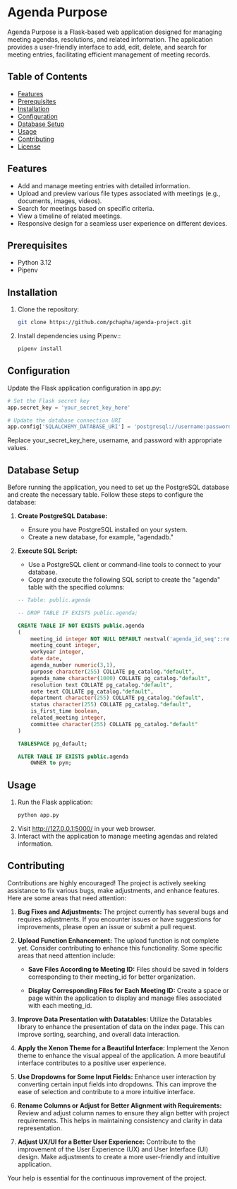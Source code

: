 # Agenda Purpose

Agenda Purpose is a Flask-based web application designed for managing meeting agendas, resolutions, and related information. The application provides a user-friendly interface to add, edit, delete, and search for meeting entries, facilitating efficient management of meeting records.

## Table of Contents

- [Features](#features)
- [Prerequisites](#prerequisites)
- [Installation](#installation)
- [Configuration](#configuration)
- [Database Setup](#database-setup)
- [Usage](#usage)
- [Contributing](#contributing)
- [License](#license)

## Features

- Add and manage meeting entries with detailed information.
- Upload and preview various file types associated with meetings (e.g., documents, images, videos).
- Search for meetings based on specific criteria.
- View a timeline of related meetings.
- Responsive design for a seamless user experience on different devices.

## Prerequisites

- Python 3.12
- Pipenv

## Installation

1. Clone the repository:

   ```bash
   git clone https://github.com/pchapha/agenda-project.git
   ```
   
2. Install dependencies using Pipenv::

   ```bash
   pipenv install
   ```

## Configuration

Update the Flask application configuration in app.py:

```python
# Set the Flask secret key
app.secret_key = 'your_secret_key_here'

# Update the database connection URI
app.config['SQLALCHEMY_DATABASE_URI'] = 'postgresql://username:password@localhost/agendadb'
```
Replace your_secret_key_here, username, and password with appropriate values.

## Database Setup

Before running the application, you need to set up the PostgreSQL database and create the necessary table. Follow these steps to configure the database:

1. **Create PostgreSQL Database:**
   - Ensure you have PostgreSQL installed on your system.
   - Create a new database, for example, "agendadb."

2. **Execute SQL Script:**
   - Use a PostgreSQL client or command-line tools to connect to your database.
   - Copy and execute the following SQL script to create the "agenda" table with the specified columns:

   ```sql
   -- Table: public.agenda

   -- DROP TABLE IF EXISTS public.agenda;

   CREATE TABLE IF NOT EXISTS public.agenda
   (
       meeting_id integer NOT NULL DEFAULT nextval('agenda_id_seq'::regclass),
       meeting_count integer,
       workyear integer,
       date date,
       agenda_number numeric(3,1),
       purpose character(255) COLLATE pg_catalog."default",
       agenda_name character(1000) COLLATE pg_catalog."default",
       resolution text COLLATE pg_catalog."default",
       note text COLLATE pg_catalog."default",
       department character(255) COLLATE pg_catalog."default",
       status character(255) COLLATE pg_catalog."default",
       is_first_time boolean,
       related_meeting integer,
       committee character(255) COLLATE pg_catalog."default"
   )

   TABLESPACE pg_default;

   ALTER TABLE IF EXISTS public.agenda
       OWNER to pym;
   
## Usage

1. Run the Flask application:
   ```bash
   python app.py
   ```
2. Visit http://127.0.0.1:5000/ in your web browser.
3. Interact with the application to manage meeting agendas and related information.

## Contributing

Contributions are highly encouraged! The project is actively seeking assistance to fix various bugs, make adjustments, and enhance features. Here are some areas that need attention:

1. **Bug Fixes and Adjustments:** The project currently has several bugs and requires adjustments. If you encounter issues or have suggestions for improvements, please open an issue or submit a pull request.

2. **Upload Function Enhancement:** The upload function is not complete yet. Consider contributing to enhance this functionality. Some specific areas that need attention include:

    - **Save Files According to Meeting ID:** Files should be saved in folders corresponding to their meeting_id for better organization.

    - **Display Corresponding Files for Each Meeting ID:** Create a space or page within the application to display and manage files associated with each meeting_id.

3. **Improve Data Presentation with Datatables:**
   Utilize the Datatables library to enhance the presentation of data on the index page. This can improve sorting, searching, and overall data interaction.

4. **Apply the Xenon Theme for a Beautiful Interface:**
   Implement the Xenon theme to enhance the visual appeal of the application. A more beautiful interface contributes to a positive user experience.

5. **Use Dropdowns for Some Input Fields:**
   Enhance user interaction by converting certain input fields into dropdowns. This can improve the ease of selection and contribute to a more intuitive interface.

6. **Rename Columns or Adjust for Better Alignment with Requirements:**
   Review and adjust column names to ensure they align better with project requirements. This helps in maintaining consistency and clarity in data representation.

7. **Adjust UX/UI for a Better User Experience:**
   Contribute to the improvement of the User Experience (UX) and User Interface (UI) design. Make adjustments to create a more user-friendly and intuitive application.

Your help is essential for the continuous improvement of the project.


